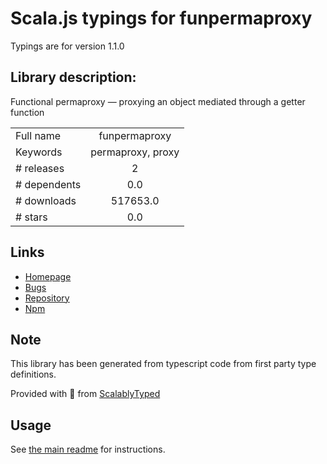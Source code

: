 
# Scala.js typings for funpermaproxy

Typings are for version 1.1.0

## Library description:
Functional permaproxy — proxying an object mediated through a getter function

|                    |                 |
| ------------------ | :-------------: |
| Full name          | funpermaproxy |
| Keywords           | permaproxy, proxy |
| # releases         | 2 |
| # dependents       | 0.0 |
| # downloads        | 517653.0 |
| # stars            | 0.0 |

## Links
- [Homepage](https://github.com/wix-incubator/funpermaproxy#readme)
- [Bugs](https://github.com/wix-incubator/funpermaproxy/issues)
- [Repository](https://github.com/wix-incubator/funpermaproxy)
- [Npm](https://www.npmjs.com/package/funpermaproxy)
    


## Note
This library has been generated from typescript code from first party type definitions.

Provided with :purple_heart: from [ScalablyTyped](https://github.com/oyvindberg/ScalablyTyped)

## Usage
See [the main readme](../../readme.md) for instructions.


